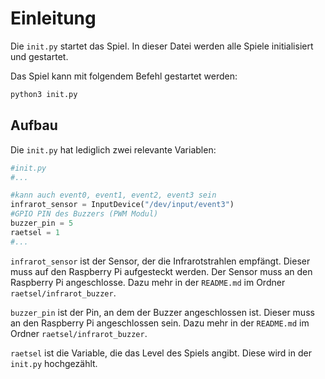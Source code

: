 # Einleitung

Die `init.py` startet das Spiel. In dieser Datei werden alle Spiele initialisiert und gestartet.

Das Spiel kann mit folgendem Befehl gestartet werden:

```bash
python3 init.py
```

## Aufbau

Die `init.py` hat lediglich zwei relevante Variablen:

```python
#init.py
#...

#kann auch event0, event1, event2, event3 sein
infrarot_sensor = InputDevice("/dev/input/event3")
#GPIO PIN des Buzzers (PWM Modul)
buzzer_pin = 5
raetsel = 1
#...
```

`infrarot_sensor` ist der Sensor, der die Infrarotstrahlen empfängt. Dieser muss auf den Raspberry Pi aufgesteckt werden. Der Sensor muss an den Raspberry Pi angeschlosse. Dazu mehr in der `README.md` im Ordner `raetsel/infrarot_buzzer`.

`buzzer_pin` ist der Pin, an dem der Buzzer angeschlossen ist. Dieser muss an den Raspberry Pi angeschlossen sein. Dazu mehr in der `README.md` im Ordner `raetsel/infrarot_buzzer`.

`raetsel` ist die Variable, die das Level des Spiels angibt. Diese wird in der `init.py` hochgezählt.

